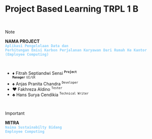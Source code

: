 # Project Based Learning TRPL 1 B

<br>

> [!NOTE]
> **NAMA PROJECT**<br>
> **<code style="color : lightskyblue">Aplikasi Pengelolaan Data dan Perhitungan Emisi Karbon Perjalanan Karyawan Dari Rumah Ke Kantor (Employee Computing)</code>**

<br>

- :diamonds: Fitrah Septiandwi Sensi <sup><code>**Project Manager**</code></sup> <sup><code>UI/UX</code></sup>   
- :spades: Anjas Pranita Chandra <sup><code>Developer</code></sup>
- :hearts: Fakhreza Aldino <sup><code>Tester</code></sup>
- :clubs: Hans Surya Cendikia <sup><code>Technical Writer</code></sup>

<br>

> [!IMPORTANT]
> **MITRA**<br>
> **<code style="color : lightskyblue">Naima Sustainabilty Bidang Employee Computing</code>**

